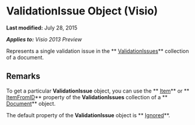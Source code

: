 
# ValidationIssue Object (Visio)

 **Last modified:** July 28, 2015

 _**Applies to:** Visio 2013 Preview_

Represents a single validation issue in the  ** [ValidationIssues](13362aa2-7e09-14ed-8aa9-bf2a93edf302.md)** collection of a document.


## Remarks

To get a particular  **ValidationIssue** object, you can use the ** [Item](b8fb6413-4da7-f600-e730-f1e1b21e34fe.md)** or ** [ItemFromID](be505c3c-d75e-1e84-0e8d-4a31c86c8dc3.md)** property of the **ValidationIssues** collection of a ** [Document](21640062-13a2-a2b2-7c61-7e707671207c.md)** object.

The default property of the  **ValidationIssue** object is ** [Ignored](ef58bcba-4e30-50d9-1fbd-c6dc2b4776bf.md)**.

